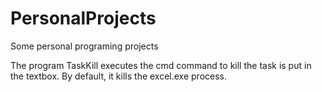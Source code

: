 # PersonalProjects
Some personal programing projects

The program TaskKill executes the cmd command to kill the task is put in the textbox. By default, it kills the excel.exe process.
